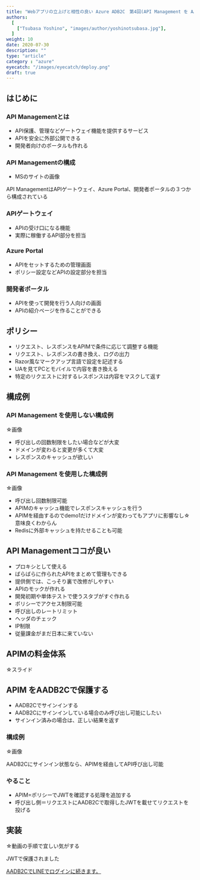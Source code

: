 ```yaml
---
title: "Webアプリの立上げと相性の良い Azure ADB2C　第4回(API Management を AADB2C で保護する)"
authors:
  [
    ["Tsubasa Yoshino", "images/author/yoshinotsubasa.jpg"],
  ]
weight: 10
date: 2020-07-30
description: ""
type: "article"
category : "azure"
eyecatch: "/images/eyecatch/deploy.png"
draft: true
---
```


## はじめに

### API Managementとは

- API保護、管理などゲートウェイ機能を提供するサービス
- APIを安全に外部公開できる
- 開発者向けのポータルも作れる

### API Managementの構成

- MSのサイトの画像

API ManagementはAPIゲートウェイ、Azure Portal、開発者ポータルの３つから構成されている

### APIゲートウェイ

- APIの受け口になる機能
- 実際に稼働するAPI部分を担当

### Azure Portal

- APIをセットするための管理画面
- ポリシー設定などAPIの設定部分を担当

### 開発者ポータル

- APIを使って開発を行う人向けの画面
- APIの紹介ページを作ることができる

## ポリシー

- リクエスト、レスポンスをAPIMで条件に応じて調整する機能
- リクエスト、レスポンスの書き換え、ログの出力
- Razor風なマークアップ言語で設定を記述する
- UAを見てPCとモバイルで内容を書き換える
- 特定のリクエストに対するレスポンスは内容をマスクして返す
  
## 構成例

### API Management を使用しない構成例

☆画像

- 呼び出しの回数制限をしたい場合などが大変
- ドメインが変わると変更が多くて大変
- レスポンスのキャッシュが欲しい

### API Management を使用した構成例

☆画像

- 呼び出し回数制限可能
- APIMのキャッシュ機能でレスポンスキャッシュを行う
- APIMを経由するのでdemo1だけドメインが変わってもアプリに影響なし☆意味良くわからん
- Redisに外部キャッシュを持たせることも可能 

## API Managementココが良い

- プロキシとして使える
- ばらばらに作られたAPIをまとめて管理もできる
- 提供側では、こっそり裏で改修がしやすい
- APIのモックが作れる
- 開発初期や単体テストで使うスタブがすぐ作れる
- ポリシーでアクセス制限可能
- 呼び出しのレートリミット
- ヘッダのチェック
- IP制限
- 従量課金がまだ日本に来ていない

## APIMの料金体系

☆スライド

## APIM をAADB2Cで保護する

- AADB2Cでサインインする
- AADB2Cにサインインしている場合のみ呼び出し可能にしたい
- サインイン済みの場合は、正しい結果を返す

### 構成例

☆画像

AADB2Cにサインイン状態なら、APIMを経由してAPI呼び出し可能

### やること

- APIM=ポリシーでJWTを確認する処理を追加する
- 呼び出し側＝リクエストにAADB2Cで取得したJWTを載せてリクエストを投げる

## 実装

☆動画の手順で宜しい気がする

JWTで保護されました

[AADB2CでLINEでログインに続きます。](/azure/azureadb2c/azureadb2c-linelogin)
